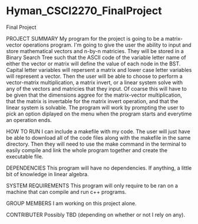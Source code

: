 # Hyman_CSCI2270_FinalProject
Final Project

PROJECT SUMMARY
   My program for the project is going to be a matrix-vector operations program. I'm going to give the user the ability     to input and store mathematical vectors and n-by-n matricies. They will be stored in a Binary Search Tree such that      the ASCII code of the variable letter name of either the vector or matrix will define the value of each node in the      BST. Capital letter variables will repersent a matrix and lower case letter variables will represent a vector. Then      the user will be able to choose to perform a vector-matrix multiplication, a matrix invert, or a linear system solve     with any of the vectors and matricies that they input. Of coarse this will have to be given that the dimensions aggree    for the matrix-vector multiplication, that the matrix is invertable for the matrix invert operation, and that the        linear system is solvable. The program will work by prompting the user to pick an option diplayed on the menu when the    program starts and everytime an operation ends.
   
HOW TO RUN
  I can include a makefile with my code. The user will just have be able to download all of the code files along with the   makefile in the same directory. Then they will need to use the make command in the terminal to easily compile and link   the whole program together and create the executable file.
   
DEPENDENCIES
  This program will have no dependencies. If anything, a little bit of knowledge in linear algebra.
  
SYSTEM REQUIREMENTS
  This program will only require to be ran on a machine that can compile and run c++ programs.
  
GROUP MEMBERS
  I am working on this project alone.
  
CONTRIBUTER
  Possibly TBD (depending on whether or not I rely on any).
